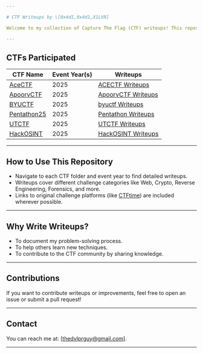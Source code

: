 ```yaml
---

# CTF Writeups by \[0x4d1,0x4d1,X1LVR]

Welcome to my collection of Capture The Flag (CTF) writeups! This repository contains detailed writeups from various CTF competitions I have participated in. Each writeup explains the challenge, approach, and solution to help others learn and improve their skills.

---
```


## CTFs Participated

| **CTF Name**                    | **Event Year(s)** | **Writeups**                             |
| ------------------------------- | ----------------- | ---------------------------------------- |
| [AceCTF](ctfs/acectf)           | 2025              | [ACECTF Writeups](ctfs/acectf/2025)      |
| [ApoorvCTF](ctfs/apoorvctf)     | 2025              | [ApoorvCTF Writeups](ctfs/apoorvctf/2025)|
| [BYUCTF](ctfs/byuctf)           | 2025              | [byuctf Writeups](ctfs/byuctf/2025)      |
| [Pentathon25](ctfs/pentathon25) | 2025              | [Pentathon Writeups](ctfs/pentathon25/2025) |
| [UTCTF](ctfs/utctf)             | 2025              | [UTCTF Writeups](ctfs/utctf/2024)       |
| [HackOSINT](ctfs/hackosint)     | 2025              | [HackOSINT Writeups](ctfs/hackosint/2025) |


---

## How to Use This Repository

* Navigate to each CTF folder and event year to find detailed writeups.
* Writeups cover different challenge categories like Web, Crypto, Reverse Engineering, Forensics, and more.
* Links to original challenge platforms (like [CTFtime](https://ctftime.org/)) are included wherever possible.

---

## Why Write Writeups?

* To document my problem-solving process.
* To help others learn new techniques.
* To contribute to the CTF community by sharing knowledge.

---

## Contributions

If you want to contribute writeups or improvements, feel free to open an issue or submit a pull request!

---

## Contact

You can reach me at: \[[thedvlprguy@gmail.com](mailto:thedvlprguy@gmail.com)].

---


